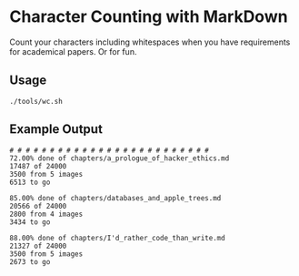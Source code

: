 # Character Counting with MarkDown
Count your characters including whitespaces when you have requirements for academical papers. Or for fun.

## Usage
`./tools/wc.sh`

## Example Output
```
# # # # # # # # # # # # # # # # # # # # # # # # #
72.00% done of chapters/a_prologue_of_hacker_ethics.md
17487 of 24000
3500 from 5 images
6513 to go

85.00% done of chapters/databases_and_apple_trees.md
20566 of 24000
2800 from 4 images
3434 to go

88.00% done of chapters/I'd_rather_code_than_write.md
21327 of 24000
3500 from 5 images
2673 to go
```
